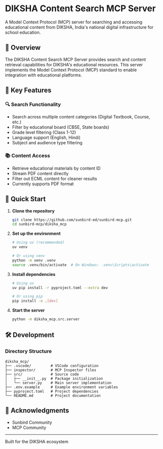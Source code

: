 # DIKSHA Content Search MCP Server


A Model Context Protocol (MCP) server for searching and accessing educational content from DIKSHA, India's national digital infrastructure for school education.

## 🌟 Overview

The DIKSHA Content Search MCP Server provides search and content retrieval capabilities for DIKSHA's educational resources. This server implements the Model Context Protocol (MCP) standard to enable integration with educational platforms.

## 🎯 Key Features

### 🔍 Search Functionality
- Search across multiple content categories (Digital Textbook, Course, etc.)
- Filter by educational board (CBSE, State boards)
- Grade level filtering (Class 1-12)
- Language support (English, Hindi)
- Subject and audience type filtering

### 📚 Content Access
- Retrieve educational materials by content ID
- Stream PDF content directly
- Filter out ECML content for cleaner results
- Currently supports PDF format

## 🚀 Quick Start

1. **Clone the repository**
   ```bash
   git clone https://github.com/sunbird-ed/sunbird-mcp.git
   cd sunbird-mcp/diksha_mcp
   ```

2. **Set up the environment**
   ```bash
   # Using uv (recommended)
   uv venv
   
   # Or using venv
   python -m venv .venv
   source .venv/bin/activate  # On Windows: .venv\Scripts\activate
   ```

3. **Install dependencies**
   ```bash
   # Using uv
   uv pip install -r pyproject.toml --extra dev
   
   # Or using pip
   pip install -e .[dev]
   ```

4. **Start the server**
   ```bash
   python -m diksha_mcp.src.server
   ```

## 🛠️ Development

### Directory Structure
```
diksha_mcp/
├── .vscode/         # VSCode configuration
├── inspector/       # MCP Inspector files
├── src/             # Source code
│   ├── __init__.py  # Package initialization
│   └── server.py    # Main server implementation
├── .env.example     # Example environment variables
├── pyproject.toml   # Project dependencies
└── README.md        # Project documentation
```

## 🙏 Acknowledgments

- Sunbird Community
- MCP Community

---

Built for the DIKSHA ecosystem
